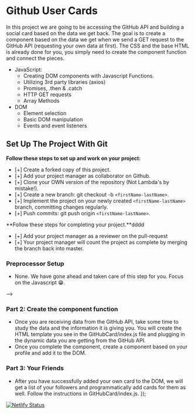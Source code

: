 # Github User Cards

In this project we are going to be accessing the GitHub API and building a social card based on the data we get back. The goal is to create a component based on the data we get when we send a GET request to the GitHub API (requesting your own data at first). The CSS and the base HTML is already done for you, you simply need to create the component function and connect the pieces.

<!-- ### Need to know: -->
* JavaScript:
  * Creating DOM components with Javascript Functions.
  * Utilizing 3rd party libraries (axios)
  * Promises, .then & .catch
  * HTTP GET requests
  * Array Methods
* DOM
  * Element selection
  * Basic DOM manipulation
  * Events and event listeners

## Set Up The Project With Git

**Follow these steps to set up and work on your project:**

* [+] Create a forked copy of this project.
* [+] Add your project manager as collaborator on Github.
* [+] Clone your OWN version of the repository (Not Lambda's by mistake!).
* [+] Create a new branch: git checkout -b `<firstName-lastName>`.
* [+] Implement the project on your newly created `<firstName-lastName>` branch, committing changes regularly.
* [+] Push commits: git push origin `<firstName-lastName>`.

**Follow these steps for completing your project.**dddd

<!-- * [+] Submit a Pull-Request to merge <firstName-lastName> Branch into master (student's  Repo). **Please don't merge your own pull request** -->
* [+] Add your project manager as a reviewer on the pull-request
* [+] Your project manager will count the project as complete by merging the branch back into master.

### Preprocessor Setup

  * None. We have gone ahead and taken care of this step for you. Focus on the Javascript 😁.

<!-- ### Part 1: Requesting Data from the GitHub API
* Include the script element linking the `axios` library in your HTML. If you do not remember the code you can find it here: https://github.com/axios/axios -->
<!-- * Follow the instructions found in the GitHubCard/index.js file to request data from the GitHub API. --> -->

### Part 2: Create the component function

* Once you are receiving data from the GitHub API, take some time to study the data and the information it is giving you. You will create the HTML template you see in the GitHubCard/index.js file and plugging in the dynamic data you are getting from the GitHub API.
* Once you complete the component, create a component based on your profile and add it to the DOM.

### Part 3: Your Friends

* After you have successfully added your own card to the DOM, we will get a list of your followers and programmatically add cards for them as well. Follow the instructions in GitHubCard/index.js.
});

[![Netlify Status](https://api.netlify.com/api/v1/badges/32580306-1516-4ae6-b334-3865c5f7a468/deploy-status)](https://app.netlify.com/sites/github-usercard-axios/deploys)
